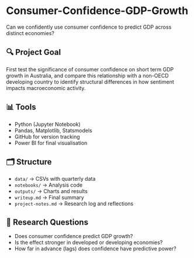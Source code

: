 # Consumer-Confidence-GDP-Growth
Can we confidently use consumer confidence to predict GDP across distinct economies?

## 🔍 Project Goal
First test the significance of consumer confidence on short term GDP growth in Australia, and compare this relationship with a non-OECD developing country to identify structural differences in how sentiment impacts macroeconomic activity.

## 📊 Tools
- Python (Jupyter Notebook)
- Pandas, Matplotlib, Statsmodels
- GitHub for version tracking
- Power BI for final visualisation

## 🗂️ Structure
- `data/` → CSVs with quarterly data
- `notebooks/` → Analysis code
- `outputs/` → Charts and results
- `writeup.md` → Final summary
- `project-notes.md` → Research log and reflections

## 🧠 Research Questions
- Does consumer confidence predict GDP growth?
- Is the effect stronger in developed or developing economies?
- How far in advance (lags) does confidence have predictive power?
